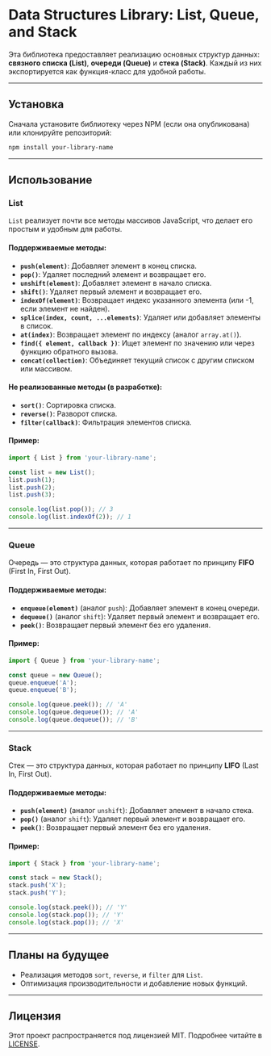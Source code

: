 # Data Structures Library: List, Queue, and Stack

Эта библиотека предоставляет реализацию основных структур данных: **связного списка (List)**, **очереди (Queue)** и **стека (Stack)**. Каждый из них экспортируется как функция-класс для удобной работы.

---

## Установка

Сначала установите библиотеку через NPM (если она опубликована) или клонируйте репозиторий:

```bash
npm install your-library-name
```

---

## Использование

### **List**
`List` реализует почти все методы массивов JavaScript, что делает его простым и удобным для работы.

#### Поддерживаемые методы:
- **`push(element)`**: Добавляет элемент в конец списка.
- **`pop()`**: Удаляет последний элемент и возвращает его.
- **`unshift(element)`**: Добавляет элемент в начало списка.
- **`shift()`**: Удаляет первый элемент и возвращает его.
- **`indexOf(element)`**: Возвращает индекс указанного элемента (или -1, если элемент не найден).
- **`splice(index, count, ...elements)`**: Удаляет или добавляет элементы в список.
- **`at(index)`**: Возвращает элемент по индексу (аналог `array.at()`).
- **`find({ element, callback })`**: Ищет элемент по значению или через функцию обратного вызова.
- **`concat(collection)`**: Объединяет текущий список с другим списком или массивом.

#### Не реализованные методы (в разработке):
- **`sort()`**: Сортировка списка.
- **`reverse()`**: Разворот списка.
- **`filter(callback)`**: Фильтрация элементов списка.

#### Пример:
```javascript
import { List } from 'your-library-name';

const list = new List();
list.push(1);
list.push(2);
list.push(3);

console.log(list.pop()); // 3
console.log(list.indexOf(2)); // 1
```

---

### **Queue**
Очередь — это структура данных, которая работает по принципу **FIFO** (First In, First Out).

#### Поддерживаемые методы:
- **`enqueue(element)`** (аналог `push`): Добавляет элемент в конец очереди.
- **`dequeue()`** (аналог `shift`): Удаляет первый элемент и возвращает его.
- **`peek()`**: Возвращает первый элемент без его удаления.

#### Пример:
```javascript
import { Queue } from 'your-library-name';

const queue = new Queue();
queue.enqueue('A');
queue.enqueue('B');

console.log(queue.peek()); // 'A'
console.log(queue.dequeue()); // 'A'
console.log(queue.dequeue()); // 'B'
```

---

### **Stack**
Стек — это структура данных, которая работает по принципу **LIFO** (Last In, First Out).

#### Поддерживаемые методы:
- **`push(element)`** (аналог `unshift`): Добавляет элемент в начало стека.
- **`pop()`** (аналог `shift`): Удаляет первый элемент и возвращает его.
- **`peek()`**: Возвращает первый элемент без его удаления.

#### Пример:
```javascript
import { Stack } from 'your-library-name';

const stack = new Stack();
stack.push('X');
stack.push('Y');

console.log(stack.peek()); // 'Y'
console.log(stack.pop()); // 'Y'
console.log(stack.pop()); // 'X'
```

---

## Планы на будущее
- Реализация методов `sort`, `reverse`, и `filter` для `List`.
- Оптимизация производительности и добавление новых функций.

---

## Лицензия

Этот проект распространяется под лицензией MIT. Подробнее читайте в [LICENSE](./LICENSE).
